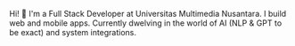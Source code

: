 Hi! 👋 I'm a Full Stack Developer at Universitas Multimedia Nusantara. I build web and mobile apps.
Currently dwelving in the world of AI (NLP & GPT to be exact) and system integrations.
